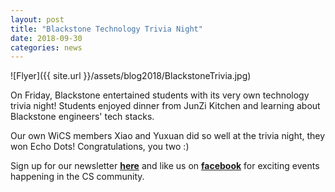 ```yaml
---
layout: post
title: "Blackstone Technology Trivia Night"
date: 2018-09-30
categories: news
---
```


![Flyer]({{ site.url }}/assets/blog2018/BlackstoneTrivia.jpg)

On Friday, Blackstone entertained students with its very own technology trivia night! Students enjoyed dinner from JunZi Kitchen and learning about Blackstone engineers' tech stacks.

Our own WiCS members Xiao and Yuxuan did so well at the trivia night, they won Echo Dots! Congratulations, you two :) 

Sign up for our newsletter [**here**][mailinglist] and like us on [**facebook**][facebook] for exciting events happening in the CS community. 

[mailinglist]: http://columbia.us9.list-manage.com/subscribe?u=4c6a1c710f8ab9cce10272368&id=593b5faa43
[facebook]:https://www.facebook.com/CUWICS
